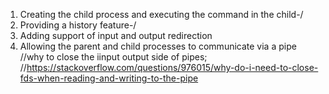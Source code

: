 1. Creating the child process and executing the command in the child-/
2. Providing a history feature-/
3. Adding support of input and output redirection
4. Allowing the parent and child processes to communicate via a pipe
   //why to close the iinput output side of pipes;
   //https://stackoverflow.com/questions/976015/why-do-i-need-to-close-fds-when-reading-and-writing-to-the-pipe
